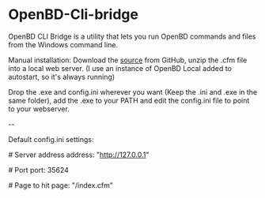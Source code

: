 # OpenBD-Cli-bridge

OpenBD CLI Bridge is a utility that lets you run OpenBD commands and files from the Windows command line.

Manual installation: Download the <a href="https://github.com/MFernstrom/OpenBD-Cli-bridge">source</a> from GitHub, unzip the .cfm file into a local web server. (I use an instance of OpenBD Local added to autostart, so it's always running)

Drop the .exe and config.ini wherever you want (Keep the .ini and .exe in the same folder), add the .exe to your PATH and edit the config.ini file to point to your webserver.

--

Default config.ini settings:

*#* Server address
address: "http://127.0.0.1"

*#* Port
port: 35624

*#* Page to hit
page: "/index.cfm"
